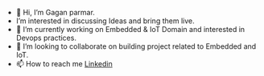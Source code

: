 
- 👋 Hi, I’m Gagan parmar.
-  I’m interested in discussing Ideas and bring them live.
- 🌱 I’m currently working on Embedded & IoT Domain and interested in Devops practices.
- 💞️ I’m looking to collaborate on building project related to Embedded and IoT.
- 📫 How to reach me [Linkedin](https://www.linkedin.com/in/parmargagan)

